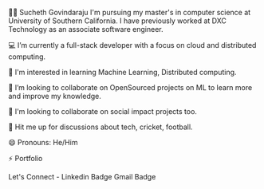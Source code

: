 👨‍💻 Sucheth Govindaraju
I'm pursuing my master's in computer science at University of Southern California. I have previously worked at DXC Technology as an associate software engineer.

💻 I’m currently a full-stack developer with a focus on cloud and distributed computing.

🌱 I'm interested in learning Machine Learning, Distributed computing.

🔭 I’m looking to collaborate on OpenSourced projects on ML to learn more and improve my knowledge.

👯 I'm looking to collaborate on social impact projects too.

💬 Hit me up for discussions about tech, cricket, football.

😄 Pronouns: He/Him

⚡ Portfolio

Let's Connect -
Linkedin Badge Gmail Badge

